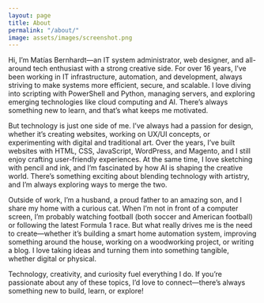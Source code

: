 ```yaml
---
layout: page
title: About
permalink: "/about/"
image: assets/images/screenshot.png
---
```


Hi, I’m Matías Bernhardt—an IT system administrator, web designer, and all-around tech enthusiast with a strong creative side. For over 16 years, I’ve been working in IT infrastructure, automation, and development, always striving to make systems more efficient, secure, and scalable. I love diving into scripting with PowerShell and Python, managing servers, and exploring emerging technologies like cloud computing and AI. There’s always something new to learn, and that’s what keeps me motivated.  

But technology is just one side of me. I’ve always had a passion for design, whether it’s creating websites, working on UX/UI concepts, or experimenting with digital and traditional art. Over the years, I’ve built websites with HTML, CSS, JavaScript, WordPress, and Magento, and I still enjoy crafting user-friendly experiences. At the same time, I love sketching with pencil and ink, and I’m fascinated by how AI is shaping the creative world. There’s something exciting about blending technology with artistry, and I’m always exploring ways to merge the two.  

Outside of work, I’m a husband, a proud father to an amazing son, and I share my home with a curious cat. When I’m not in front of a computer screen, I’m probably watching football (both soccer and American football) or following the latest Formula 1 race. But what really drives me is the need to create—whether it’s building a smart home automation system, improving something around the house, working on a woodworking project, or writing a blog. I love taking ideas and turning them into something tangible, whether digital or physical.  

Technology, creativity, and curiosity fuel everything I do. If you’re passionate about any of these topics, I’d love to connect—there’s always something new to build, learn, or explore!  

